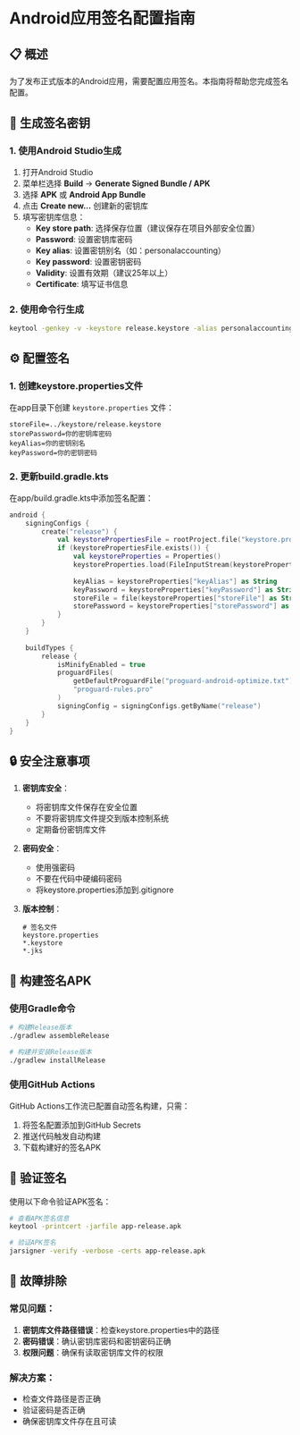 # Android应用签名配置指南

## 📋 概述

为了发布正式版本的Android应用，需要配置应用签名。本指南将帮助您完成签名配置。

## 🔑 生成签名密钥

### 1. 使用Android Studio生成
1. 打开Android Studio
2. 菜单栏选择 **Build** → **Generate Signed Bundle / APK**
3. 选择 **APK** 或 **Android App Bundle**
4. 点击 **Create new...** 创建新的密钥库
5. 填写密钥库信息：
   - **Key store path**: 选择保存位置（建议保存在项目外部安全位置）
   - **Password**: 设置密钥库密码
   - **Key alias**: 设置密钥别名（如：personalaccounting）
   - **Key password**: 设置密钥密码
   - **Validity**: 设置有效期（建议25年以上）
   - **Certificate**: 填写证书信息

### 2. 使用命令行生成
```bash
keytool -genkey -v -keystore release.keystore -alias personalaccounting -keyalg RSA -keysize 2048 -validity 10000
```

## ⚙️ 配置签名

### 1. 创建keystore.properties文件
在app目录下创建 `keystore.properties` 文件：

```properties
storeFile=../keystore/release.keystore
storePassword=你的密钥库密码
keyAlias=你的密钥别名
keyPassword=你的密钥密码
```

### 2. 更新build.gradle.kts
在app/build.gradle.kts中添加签名配置：

```kotlin
android {
    signingConfigs {
        create("release") {
            val keystorePropertiesFile = rootProject.file("keystore.properties")
            if (keystorePropertiesFile.exists()) {
                val keystoreProperties = Properties()
                keystoreProperties.load(FileInputStream(keystorePropertiesFile))
                
                keyAlias = keystoreProperties["keyAlias"] as String
                keyPassword = keystoreProperties["keyPassword"] as String
                storeFile = file(keystoreProperties["storeFile"] as String)
                storePassword = keystoreProperties["storePassword"] as String
            }
        }
    }
    
    buildTypes {
        release {
            isMinifyEnabled = true
            proguardFiles(
                getDefaultProguardFile("proguard-android-optimize.txt"),
                "proguard-rules.pro"
            )
            signingConfig = signingConfigs.getByName("release")
        }
    }
}
```

## 🔒 安全注意事项

1. **密钥库安全**：
   - 将密钥库文件保存在安全位置
   - 不要将密钥库文件提交到版本控制系统
   - 定期备份密钥库文件

2. **密码安全**：
   - 使用强密码
   - 不要在代码中硬编码密码
   - 将keystore.properties添加到.gitignore

3. **版本控制**：
   ```gitignore
   # 签名文件
   keystore.properties
   *.keystore
   *.jks
   ```

## 🚀 构建签名APK

### 使用Gradle命令
```bash
# 构建Release版本
./gradlew assembleRelease

# 构建并安装Release版本
./gradlew installRelease
```

### 使用GitHub Actions
GitHub Actions工作流已配置自动签名构建，只需：
1. 将签名配置添加到GitHub Secrets
2. 推送代码触发自动构建
3. 下载构建好的签名APK

## 📱 验证签名

使用以下命令验证APK签名：
```bash
# 查看APK签名信息
keytool -printcert -jarfile app-release.apk

# 验证APK签名
jarsigner -verify -verbose -certs app-release.apk
```

## 🔧 故障排除

### 常见问题：
1. **密钥库文件路径错误**：检查keystore.properties中的路径
2. **密码错误**：确认密钥库密码和密钥密码正确
3. **权限问题**：确保有读取密钥库文件的权限

### 解决方案：
- 检查文件路径是否正确
- 验证密码是否正确
- 确保密钥库文件存在且可读